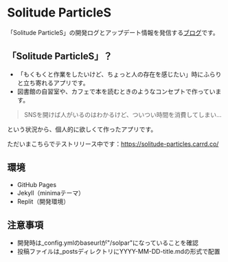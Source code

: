 # Solitude ParticleS

「Solitude ParticleS」の開発ログとアップデート情報を発信する[ブログ](https://toya-mimura.github.io/solpar/)です。

## 「Solitude ParticleS」？
- 「もくもくと作業をしたいけど、ちょっと人の存在を感じたい」時にふらりと立ち寄れるアプリです。
- 図書館の自習室や、カフェで本を読むときのようなコンセプトで作っています。

> SNSを開けば人がいるのはわかるけど、ついつい時間を消費してしまい...

という状況から、個人的に欲しくて作ったアプリです。

ただいまこちらでテストリリース中です：https://solitude-particles.carrd.co/



## 環境
- GitHub Pages
- Jekyll（minimaテーマ）
- Replit（開発環境）


## 注意事項

- 開発時は_config.ymlのbaseurlが"/solpar"になっていることを確認
- 投稿ファイルは_postsディレクトリにYYYY-MM-DD-title.mdの形式で配置

